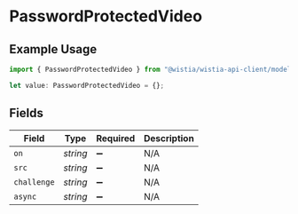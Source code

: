 # PasswordProtectedVideo

## Example Usage

```typescript
import { PasswordProtectedVideo } from "@wistia/wistia-api-client/models";

let value: PasswordProtectedVideo = {};
```

## Fields

| Field              | Type               | Required           | Description        |
| ------------------ | ------------------ | ------------------ | ------------------ |
| `on`               | *string*           | :heavy_minus_sign: | N/A                |
| `src`              | *string*           | :heavy_minus_sign: | N/A                |
| `challenge`        | *string*           | :heavy_minus_sign: | N/A                |
| `async`            | *string*           | :heavy_minus_sign: | N/A                |